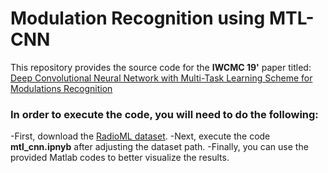 # Modulation Recognition using MTL-CNN
This repository provides the source code for the **IWCMC 19'** paper titled: [Deep Convolutional Neural Network with Multi-Task Learning Scheme for Modulations Recognition](https://ieeexplore.ieee.org/document/8766665)
### In order to execute the code, you will need to do the following:
-First, download the [RadioML dataset](http://opendata.deepsig.io/datasets/2016.10/RML2016.10a.tar.bz2).
-Next, execute the code **mtl_cnn.ipnyb** after adjusting the dataset path.
-Finally, you can use the provided Matlab codes to better visualize the results.
